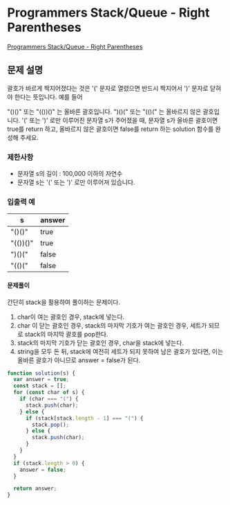 # Programmers Stack/Queue - Right Parentheses

[Programmers Stack/Queue - Right Parentheses ](https://school.programmers.co.kr/learn/courses/30/lessons/12909)

## 문제 설명

괄호가 바르게 짝지어졌다는 것은 '(' 문자로 열렸으면 반드시 짝지어서 ')' 문자로 닫혀야 한다는 뜻입니다. 예를 들어

"()()" 또는 "(())()" 는 올바른 괄호입니다.
")()(" 또는 "(()(" 는 올바르지 않은 괄호입니다.
'(' 또는 ')' 로만 이루어진 문자열 s가 주어졌을 때, 문자열 s가 올바른 괄호이면 true를 return 하고, 올바르지 않은 괄호이면 false를 return 하는 solution 함수를 완성해 주세요.

### 제한사항

- 문자열 s의 길이 : 100,000 이하의 자연수
- 문자열 s는 '(' 또는 ')' 로만 이루어져 있습니다.

### 입출력 예

| s        | answer |
| -------- | ------ |
| "()()"   | true   |
| "(())()" | true   |
| ")()("   | false  |
| "(()("   | false  |

#### 문제풀이

간단히 stack을 활용하여 풀이하는 문제이다.

1. char이 여는 괄호인 경우, stack에 넣는다.
2. char 이 닫는 괄호인 경우, stack의 마지막 기호가 여는 괄호인 경우, 세트가 되므로 stack의 마지막 괄호를 pop한다.
3. stack의 마지막 기호가 닫는 괄호인 경우, char을 stack에 넣는다.
4. string을 모두 돈 뒤, stack에 여전히 세트가 되지 못하여 남은 괄호가 있다면, 이는 올바른 괄호가 아니므로 answer = false가 된다.

```js
function solution(s) {
  var answer = true;
  const stack = [];
  for (const char of s) {
    if (char === "(") {
      stack.push(char);
    } else {
      if (stack[stack.length - 1] === "(") {
        stack.pop();
      } else {
        stack.push(char);
      }
    }
  }
  if (stack.length > 0) {
    answer = false;
  }

  return answer;
}
```
